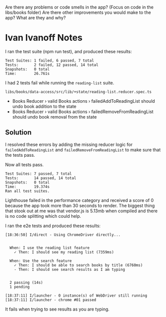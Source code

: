 Are there any problems or code smells in the app? (Focus on code in the libs/books folder)
Are there other improvements you would make to the app? What are they and why?


Ivan Ivanoff Notes
==================
I ran the test suite (npm run test), and produced these results:
```
Test Suites: 1 failed, 6 passed, 7 total
Tests:       2 failed, 12 passed, 14 total
Snapshots:   0 total
Time:        26.761s
```
I had 2 tests fail while running the `reading-list` suite. 

`libs/books/data-access/src/lib/+state/reading-list.reducer.spec.ts`

* Books Reducer › valid Books actions › failedAddToReadingList should undo book addition to the state
* Books Reducer › valid Books actions › failedRemoveFromReadingList should undo book removal from the state

## Solution

I resolved these errors by adding the missing reducer logic for `failedAddToReadingList` and `failedRemoveFromReadingList` to make sure that the tests pass.

Now all tests pass.

```
Test Suites: 7 passed, 7 total
Tests:       14 passed, 14 total
Snapshots:   0 total
Time:        19.374s
Ran all test suites.
```

Lighthouse failed in the performance category and received a score of 0 because the app took more than 30 seconds to render. The biggest thing that stook out at me was that vendor.js is 5.13mb when compiled and there is no code splitting which could help.

I ran the e2e tests and produced these results:

```
[18:36:50] I/direct - Using ChromeDriver directly...


  When: I use the reading list feature
    ✓ Then: I should see my reading list (7359ms)

  When: Use the search feature
    ✓ Then: I should be able to search books by title (6760ms)
    - Then: I should see search results as I am typing


  2 passing (14s)
  1 pending

[18:37:11] I/launcher - 0 instance(s) of WebDriver still running
[18:37:11] I/launcher - chrome #01 passed
```

It fails when trying to see results as you are typing.